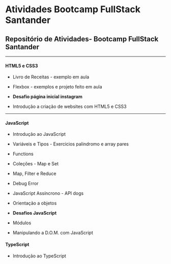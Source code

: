 # Atividades Bootcamp FullStack Santander

## Repositório de Atividades- Bootcamp FullStack Santander
---
#### HTML5 e CSS3

- Livro de Receitas - exemplo em aula

- Flexbox - exemplos e projeto feito em aula

- **Desafio página inicial instagram**

- Introdução a criação de websites com HTML5 e CSS3
---

#### JavaScript

- Introdução ao JavaScript

- Variáveis e Tipos - Exercicios palindromo e array pares

- Functions

- Coleções - Map e Set

- Map, Filter e Reduce

- Debug Error

- JavaScript Assíncrono - API dogs

- Orientação a objetos

- **Desafios JavaScript**

- Módulos

- Manipulando a D.O.M. com JavaScript

#### TypeScript

- Introdução ao TypeScript